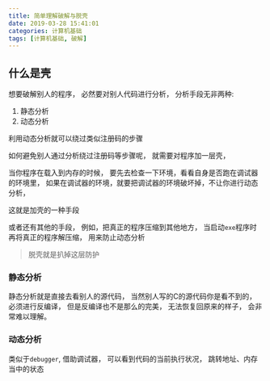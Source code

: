 ```yaml
---
title: 简单理解破解与脱壳
date: 2019-03-28 15:41:01
categories: 计算机基础
tags: [计算机基础, 破解]
---
```


## 什么是壳
想要破解别人的程序， 必然要对别人代码进行分析， 分析手段无非两种:
1. 静态分析
2. 动态分析

利用动态分析就可以绕过类似注册码的步骤

如何避免别人通过分析绕过注册码等步骤呢， 就需要对程序加一层壳， 

当你程序在载入到内存的时候， 要先去检查一下环境，看看自身是否跑在调试器的环境里， 如果在调试器的环境，就要把调试器的环境破坏掉，不让你进行动态分析，

这就是加壳的一种手段


或者还有其他的手段， 例如，把真正的程序压缩到其他地方， 当启动`exe`程序时再将真正的程序解压缩， 用来防止动态分析



> 脱壳就是扒掉这层防护



### 静态分析
静态分析就是直接去看别人的源代码， 当然别人写的C的源代码你是看不到的， 必须进行反编译， 但是反编译也不是那么的完美， 无法恢复回原来的样子， 会非常难以理解。

### 动态分析
类似于`debugger`, 借助调试器，  可以看到代码的当前执行状况， 跳转地址、内存当中的状态






















